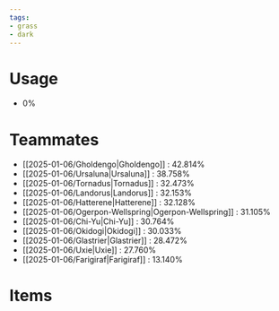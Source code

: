 ```yaml
---
tags:
- grass
- dark
---
```

# Usage
- 0%
# Teammates
- [[2025-01-06/Gholdengo|Gholdengo]] : 42.814%
- [[2025-01-06/Ursaluna|Ursaluna]] : 38.758%
- [[2025-01-06/Tornadus|Tornadus]] : 32.473%
- [[2025-01-06/Landorus|Landorus]] : 32.153%
- [[2025-01-06/Hatterene|Hatterene]] : 32.128%
- [[2025-01-06/Ogerpon-Wellspring|Ogerpon-Wellspring]] : 31.105%
- [[2025-01-06/Chi-Yu|Chi-Yu]] : 30.764%
- [[2025-01-06/Okidogi|Okidogi]] : 30.033%
- [[2025-01-06/Glastrier|Glastrier]] : 28.472%
- [[2025-01-06/Uxie|Uxie]] : 27.760%
- [[2025-01-06/Farigiraf|Farigiraf]] : 13.140%
# Items